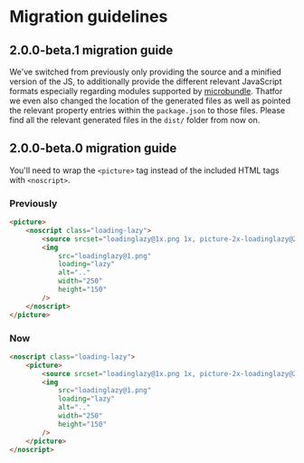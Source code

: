 # Migration guidelines

## 2.0.0-beta.1 migration guide

We've switched from previously only providing the source and a minified version of the JS, to additionally provide the different relevant JavaScript formats especially regarding modules supported by [microbundle](https://npmjs.com/microbundle). Thatfor we even also changed the location of the generated files as well as pointed the relevant property entries within the `package.json` to those files. Please find all the relevant generated files in the `dist/` folder from now on.

## 2.0.0-beta.0 migration guide

You'll need to wrap the `<picture>` tag instead of the included HTML tags with `<noscript>`.

### Previously

```html
<picture>
	<noscript class="loading-lazy">
		<source srcset="loadinglazy@1x.png 1x, picture-2x-loadinglazy@2x.png 2x" />
		<img
			src="loadinglazy@1.png"
			loading="lazy"
			alt=".."
			width="250"
			height="150"
		/>
	</noscript>
</picture>
```

### Now

```html
<noscript class="loading-lazy">
	<picture>
		<source srcset="loadinglazy@1x.png 1x, picture-2x-loadinglazy@2x.png 2x" />
		<img
			src="loadinglazy@1.png"
			loading="lazy"
			alt=".."
			width="250"
			height="150"
		/>
	</picture>
</noscript>
```
